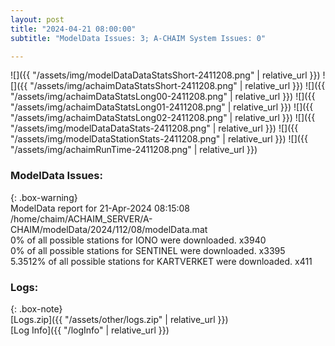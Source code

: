 ```yaml
---
layout: post
title: "2024-04-21 08:00:00"
subtitle: "ModelData Issues: 3; A-CHAIM System Issues: 0"

---
```


![]({{ "/assets/img/modelDataDataStatsShort-2411208.png" | relative_url }})
![]({{ "/assets/img/achaimDataStatsShort-2411208.png" | relative_url }})
![]({{ "/assets/img/achaimDataStatsLong00-2411208.png" | relative_url }})
![]({{ "/assets/img/achaimDataStatsLong01-2411208.png" | relative_url }})
![]({{ "/assets/img/achaimDataStatsLong02-2411208.png" | relative_url }})
![]({{ "/assets/img/modelDataDataStats-2411208.png" | relative_url }})
![]({{ "/assets/img/modelDataStationStats-2411208.png" | relative_url }})
![]({{ "/assets/img/achaimRunTime-2411208.png" | relative_url }})


### ModelData Issues:  
  
{: .box-warning}  
 ModelData report for 21-Apr-2024 08:15:08   
 /home/chaim/ACHAIM_SERVER/A-CHAIM/modelData/2024/112/08/modelData.mat   
 0% of all possible stations for IONO were downloaded. x3940   
 0% of all possible stations for SENTINEL were downloaded. x3395   
 5.3512% of all possible stations for KARTVERKET were downloaded. x411   
  


### Logs:  
  
{: .box-note}  
[Logs.zip]({{ "/assets/other/logs.zip" | relative_url }})  
[Log Info]({{ "/logInfo" | relative_url }})  
